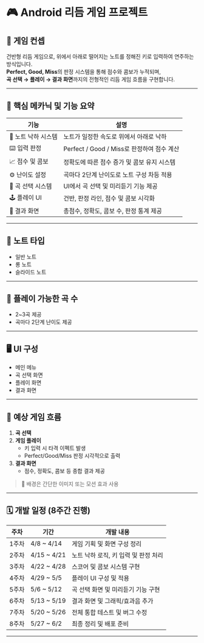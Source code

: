 
# 🎮 Android 리듬 게임 프로젝트

## 📌 게임 컨셉

건반형 리듬 게임으로, 위에서 아래로 떨어지는 노트를 정해진 키로 입력하여 연주하는 방식입니다.  
**Perfect, Good, Miss**의 판정 시스템을 통해 점수와 콤보가 누적되며,  
**곡 선택 → 플레이 → 결과 화면**까지의 전형적인 리듬 게임 흐름을 구현합니다.

---

## 🔧 핵심 메카닉 및 기능 요약

| 기능 | 설명 |
|------|------|
| 🎵 노트 낙하 시스템 | 노트가 일정한 속도로 위에서 아래로 낙하 |
| ⌨️ 입력 판정 | Perfect / Good / Miss로 판정하여 점수 계산 |
| 📈 점수 및 콤보 | 정확도에 따른 점수 증가 및 콤보 유지 시스템 |
| ⚙️ 난이도 설정 | 곡마다 2단계 난이도로 노트 구성 차등 적용 |
| 🎼 곡 선택 시스템 | UI에서 곡 선택 및 미리듣기 기능 제공 |
| 🕹️ 플레이 UI | 건반, 판정 라인, 점수 및 콤보 시각화 |
| 🧾 결과 화면 | 총점수, 정확도, 콤보 수, 판정 통계 제공 |

---

## 🎵 노트 타입

- 일반 노트
- 롱 노트
- 슬라이드 노트

---

## 🎼 플레이 가능한 곡 수

- 2~3곡 제공
- 곡마다 2단계 난이도 제공

---

## 🖥️ UI 구성

- 메인 메뉴
- 곡 선택 화면
- 플레이 화면
- 결과 화면

---

## 🧩 예상 게임 흐름

1. **곡 선택**
2. **게임 플레이**
   - 키 입력 시 타격 이펙트 발생
   - Perfect/Good/Miss 판정 시각적으로 출력
3. **결과 화면**
   - 점수, 정확도, 콤보 등 종합 결과 제공

> 🎨 배경은 간단한 이미지 또는 모션 효과 사용

---

## 🗓️ 개발 일정 (8주간 진행)

| 주차 | 기간 | 개발 내용 |
|------|------|-----------|
| 1주차 | 4/8 ~ 4/14 | 게임 기획 및 화면 구성 정리 |
| 2주차 | 4/15 ~ 4/21 | 노트 낙하 로직, 키 입력 및 판정 처리 |
| 3주차 | 4/22 ~ 4/28 | 스코어 및 콤보 시스템 구현 |
| 4주차 | 4/29 ~ 5/5 | 플레이 UI 구성 및 적용 |
| 5주차 | 5/6 ~ 5/12 | 곡 선택 화면 및 미리듣기 기능 구현 |
| 6주차 | 5/13 ~ 5/19 | 결과 화면 및 그래픽/효과음 추가 |
| 7주차 | 5/20 ~ 5/26 | 전체 통합 테스트 및 버그 수정 |
| 8주차 | 5/27 ~ 6/2 | 최종 정리 및 배포 준비 |

---

